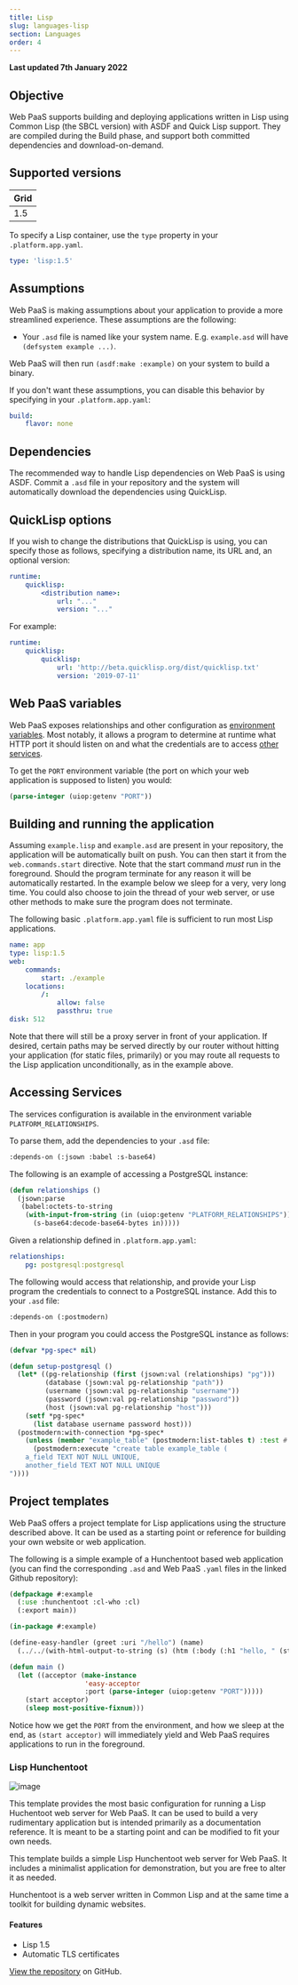 ```yaml
---
title: Lisp
slug: languages-lisp
section: Languages
order: 4
---
```


**Last updated 7th January 2022**


## Objective  

Web PaaS supports building and deploying applications written in Lisp using Common Lisp (the SBCL version) with ASDF and Quick Lisp support.  They are compiled during the Build phase, and support both committed dependencies and download-on-demand.

## Supported versions

| **Grid** | 
|----------------------------------|  
|  1.5 |  

To specify a Lisp container, use the `type` property in your `.platform.app.yaml`.


```yaml   
type: 'lisp:1.5'
```  


## Assumptions

Web PaaS is making assumptions about your application to provide a more streamlined experience. These assumptions are the following:

- Your `.asd` file is named like your system name. E.g. `example.asd` will have `(defsystem example ...)`.


Web PaaS will then run `(asdf:make :example)` on your system to build a binary.

If you don't want these assumptions, you can disable this behavior by specifying in your `.platform.app.yaml`:

```yaml
build:
    flavor: none
```

## Dependencies

The recommended way to handle Lisp dependencies on Web PaaS is using ASDF. Commit a `.asd` file in your repository and the system will automatically download the dependencies using QuickLisp.

## QuickLisp options

If you wish to change the distributions that QuickLisp is using, you can specify those as follows, specifying a distribution name, its URL and, an optional version:

```yaml
runtime:
    quicklisp:
        <distribution name>:
            url: "..."
            version: "..."
```

For example:

```yaml
runtime:
    quicklisp:
        quicklisp:
            url: 'http://beta.quicklisp.org/dist/quicklisp.txt'
            version: '2019-07-11'
```


## Web PaaS variables

Web PaaS exposes relationships and other configuration as [environment variables](../development-variables). Most notably, it allows a program to determine at runtime what HTTP port it should listen on and what the credentials are to access [other services](../configuration-services).

To get the `PORT` environment variable (the port on which your web application is supposed to listen) you would:

```lisp
(parse-integer (uiop:getenv "PORT"))
```


## Building and running the application

Assuming `example.lisp` and `example.asd` are present in your repository, the application will be automatically built on push.  You can then start it from the `web.commands.start` directive.  Note that the start command _must_ run in the foreground. Should the program terminate for any reason it will be automatically restarted. In the example below we sleep for a very, very long time. You could also choose to join the thread of your web server, or use other methods to make sure the program does not terminate.

The following basic `.platform.app.yaml` file is sufficient to run most Lisp applications.

```yaml
name: app
type: lisp:1.5
web:
    commands:
        start: ./example
    locations:
        /:
            allow: false
            passthru: true
disk: 512
```

Note that there will still be a proxy server in front of your application.  If desired, certain paths may be served directly by our router without hitting your application (for static files, primarily) or you may route all requests to the Lisp application unconditionally, as in the example above.

## Accessing Services

The services configuration is available in the environment variable `PLATFORM_RELATIONSHIPS`.

To parse them, add the dependencies to your `.asd` file:

```lisp
:depends-on (:jsown :babel :s-base64)
```

The following is an example of accessing a PostgreSQL instance:

```lisp
(defun relationships ()
  (jsown:parse
   (babel:octets-to-string
    (with-input-from-string (in (uiop:getenv "PLATFORM_RELATIONSHIPS"))
      (s-base64:decode-base64-bytes in)))))
```

Given a relationship defined in `.platform.app.yaml`:

```yaml
relationships:
    pg: postgresql:postgresql
```

The following would access that relationship, and provide your Lisp program the credentials to connect to a PostgreSQL instance. Add this to your `.asd` file:

```lisp
:depends-on (:postmodern)
```

Then in your program you could access the PostgreSQL instance as follows:

```lisp
(defvar *pg-spec* nil)

(defun setup-postgresql ()
  (let* ((pg-relationship (first (jsown:val (relationships) "pg")))
         (database (jsown:val pg-relationship "path"))
         (username (jsown:val pg-relationship "username"))
         (password (jsown:val pg-relationship "password"))
         (host (jsown:val pg-relationship "host")))
    (setf *pg-spec*
      (list database username password host)))
  (postmodern:with-connection *pg-spec*
    (unless (member "example_table" (postmodern:list-tables t) :test #'string=)
      (postmodern:execute "create table example_table (
    a_field TEXT NOT NULL UNIQUE,
    another_field TEXT NOT NULL UNIQUE
"))))
```

## Project templates

Web PaaS offers a project template for Lisp applications using the structure described above.  It can be used as a starting point or reference for building your own website or web application.

The following is a simple example of a Hunchentoot based web application (you can find the corresponding `.asd` and Web PaaS `.yaml` files in the linked Github repository):

```lisp
(defpackage #:example
  (:use :hunchentoot :cl-who :cl)
  (:export main))

(in-package #:example)

(define-easy-handler (greet :uri "/hello") (name)
  (../../(with-html-output-to-string (s) (htm (:body (:h1 "hello, " (str name))))))

(defun main ()
  (let ((acceptor (make-instance
                   'easy-acceptor
                   :port (parse-integer (uiop:getenv "PORT")))))
    (start acceptor)
    (sleep most-positive-fixnum)))
```
Notice how we get the `PORT` from the environment, and how we sleep at the end, as `(start acceptor)` will immediately yield and Web PaaS requires applications to run in the foreground.


### Lisp Hunchentoot 

![image](images/lisp.png)

<p>This template provides the most basic configuration for running a Lisp Huchentoot web server for Web PaaS.  It can be used to build a very rudimentary application but is intended primarily as a documentation reference.  It is meant to be a starting point and can be modified to fit your own needs.</p>
<p>This template builds a simple Lisp Hunchentoot web server for Web PaaS.  It includes a minimalist application  for demonstration, but you are free to alter it as needed.</p>
<p>Hunchentoot is a web server written in Common Lisp and at the same time a toolkit for building dynamic websites.</p>
  
#### Features
- Lisp 1.5<br />  
- Automatic TLS certificates<br />  
 
[View the repository](https://github.com/platformsh-templates/lisp) on GitHub.


